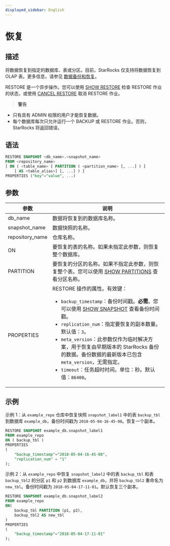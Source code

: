 ```yaml
---
displayed_sidebar: English
---
```


# 恢复

## 描述

将数据恢复到指定的数据库、表或分区。目前，StarRocks 仅支持将数据恢复到 OLAP 表。更多信息，请参见 [数据备份和恢复](../../../administration/Backup_and_restore.md)。

RESTORE 是一个异步操作。您可以使用 [SHOW RESTORE](../data-manipulation/SHOW_RESTORE.md) 检查 RESTORE 作业的状态，或使用 [CANCEL RESTORE](../data-definition/CANCEL_RESTORE.md) 取消 RESTORE 作业。

> **警告**
- 只有具有 ADMIN 权限的用户才能恢复数据。
- 每个数据库每次只允许运行一个 BACKUP 或 RESTORE 作业。否则，StarRocks 将返回错误。

## 语法

```SQL
RESTORE SNAPSHOT <db_name>.<snapshot_name>
FROM <repository_name>
[ ON ( <table_name> [ PARTITION ( <partition_name> [, ...] ) ]
    [ AS <table_alias>] [, ...] ) ]
PROPERTIES ("key"="value", ...)
```

## 参数

|**参数**|**说明**|
|---|---|
|db_name|数据将恢复到的数据库名称。|
|snapshot_name|数据快照的名称。|
|repository_name|仓库名称。|
|ON|要恢复的表的名称。如果未指定此参数，则恢复整个数据库。|
|PARTITION|要恢复的分区的名称。如果不指定此参数，则恢复整个表。您可以使用 [SHOW PARTITIONS](../data-manipulation/SHOW_PARTITIONS.md) 查看分区名称。|
|PROPERTIES|RESTORE 操作的属性。有效键：<ul><li>`backup_timestamp`：备份时间戳。**必需**。您可以使用 [SHOW SNAPSHOT](../data-manipulation/SHOW_SNAPSHOT.md) 查看备份时间戳。</li><li>`replication_num`：指定要恢复的副本数量。默认值：`3`。</li><li>`meta_version`：此参数仅作为临时解决方案，用于恢复由早期版本的 StarRocks 备份的数据。备份数据的最新版本已包含 `meta_version`，无需指定。</li><li>`timeout`：任务超时时间。单位：秒。默认值：`86400`。</li></ul>|

## 示例

示例 1：从 `example_repo` 仓库中恢复快照 `snapshot_label1` 中的表 `backup_tbl` 到数据库 `example_db`，备份时间戳为 `2018-05-04-16-45-08`。恢复一个副本。

```SQL
RESTORE SNAPSHOT example_db.snapshot_label1
FROM example_repo
ON ( backup_tbl )
PROPERTIES
(
    "backup_timestamp"="2018-05-04-16-45-08",
    "replication_num" = "1"
);
```

示例 2：从 `example_repo` 中恢复 `snapshot_label2` 中的表 `backup_tbl` 和表 `backup_tbl2` 的分区 `p1` 和 `p2` 到数据库 `example_db`，并将 `backup_tbl2` 重命名为 `new_tbl`。备份时间戳为 `2018-05-04-17-11-01`。默认恢复三个副本。

```SQL
RESTORE SNAPSHOT example_db.snapshot_label2
FROM example_repo
ON(
    backup_tbl PARTITION (p1, p2),
    backup_tbl2 AS new_tbl
)
PROPERTIES
(
    "backup_timestamp"="2018-05-04-17-11-01"
);
```